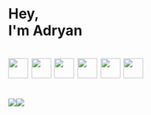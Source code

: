 <h1>Hey,<br>I'm Adryan<h1>

<div>
  <img width="40" height="40" src="https://cdn.jsdelivr.net/gh/devicons/devicon/icons/nextjs/nextjs-original-wordmark.svg" />
  <img width="40" height="40" src="https://cdn.jsdelivr.net/gh/devicons/devicon/icons/react/react-original.svg" />
  <img width="40" height="40" src="https://cdn.jsdelivr.net/gh/devicons/devicon/icons/sass/sass-original.svg" />
  <img width="40" height="40" src="https://cdn.jsdelivr.net/gh/devicons/devicon/icons/graphql/graphql-plain.svg" />
  <img width="40" height="40" src="https://cdn.jsdelivr.net/gh/devicons/devicon/icons/redux/redux-original.svg" />
  <img width="40" height="40" src="https://cdn.jsdelivr.net/gh/devicons/devicon/icons/gulp/gulp-plain.svg" />
</div>
  
<br>

<div style="display: flex">
  <img src="https://github-readme-stats.vercel.app/api?username=adryanrosa&count_private=true&hide=stars,issues&show_icons=true&theme=dracula" />
  <img src="https://github-readme-stats.vercel.app/api/top-langs/?username=adryanrosa&layout=compact&theme=dracula" />
</div>
